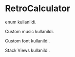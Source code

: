 # RetroCalculator

enum kullanildi.

Custom music kullanildi.

Custom font kullanildi.

Stack Views kullanildi.
